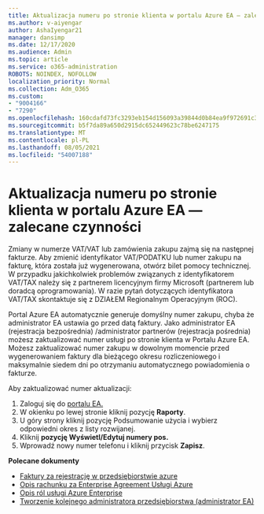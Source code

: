 ```yaml
---
title: Aktualizacja numeru po stronie klienta w portalu Azure EA — zalecane czynności
ms.author: v-aiyengar
author: AshaIyengar21
manager: dansimp
ms.date: 12/17/2020
ms.audience: Admin
ms.topic: article
ms.service: o365-administration
ROBOTS: NOINDEX, NOFOLLOW
localization_priority: Normal
ms.collection: Adm_O365
ms.custom:
- "9004166"
- "7290"
ms.openlocfilehash: 160cdafd73fc3293eb154d156093a39844d0b84ea9f972691c3630693d720b38
ms.sourcegitcommit: b5f7da89a650d2915dc652449623c78be6247175
ms.translationtype: MT
ms.contentlocale: pl-PL
ms.lasthandoff: 08/05/2021
ms.locfileid: "54007188"
---
```

# <a name="update-po-number-in-azure-ea-portal---recommended-steps"></a>Aktualizacja numeru po stronie klienta w portalu Azure EA — zalecane czynności

Zmiany w numerze VAT/VAT lub zamówienia zakupu zajmą się na następnej fakturze. Aby zmienić identyfikator VAT/PODATKU lub numer zakupu na fakturę, która została już wygenerowana, otwórz bilet pomocy technicznej. W przypadku jakichkolwiek problemów związanych z identyfikatorem VAT/TAX należy się z partnerem licencyjnym firmy Microsoft (partnerem lub doradcą oprogramowania). W razie pytań dotyczących identyfikatora VAT/TAX skontaktuje się z DZIAŁEM Regionalnym Operacyjnym (ROC). 

Portal Azure EA automatycznie generuje domyślny numer zakupu, chyba że administrator EA ustawia go przed datą faktury. Jako administrator EA (rejestracja bezpośrednia) /administrator partnerów (rejestracja pośrednia) możesz zaktualizować numer usługi po stronie klienta w Portalu Azure EA. Możesz zaktualizować numer zakupu w dowolnym momencie przed wygenerowaniem faktury dla bieżącego okresu rozliczeniowego i maksymalnie siedem dni po otrzymaniu automatycznego powiadomienia o fakturze.    

Aby zaktualizować numer aktualizacji:

1. Zaloguj się do [portalu EA.](https://ea.azure.com/)
1. W okienku po lewej stronie kliknij pozycję **Raporty**.
1. U góry strony kliknij  pozycję Podsumowanie użycia i wybierz odpowiedni okres z listy rozwijanej.
1. Kliknij **pozycję Wyświetl/Edytuj numery pos.**
1. Wprowadź nowy numer telefonu i kliknij przycisk **Zapisz**.

**Polecane dokumenty** 

- [Faktury za rejestrację w przedsiębiorstwie azure](https://docs.microsoft.com/azure/billing/billing-ea-portal-enrollment-invoices) 
- [Opis rachunku za Enterprise Agreement Usługi Azure](https://docs.microsoft.com/azure/billing/billing-understand-your-bill-ea)  
- [Opis ról usługi Azure Enterprise](https://docs.microsoft.com/azure/billing/billing-understand-your-bill-ea) 
- [Tworzenie kolejnego administratora przedsiębiorstwa (administrator EA)](https://docs.microsoft.com/azure/cost-management-billing/manage/ea-portal-administration#create-another-enterprise-administrator) 
